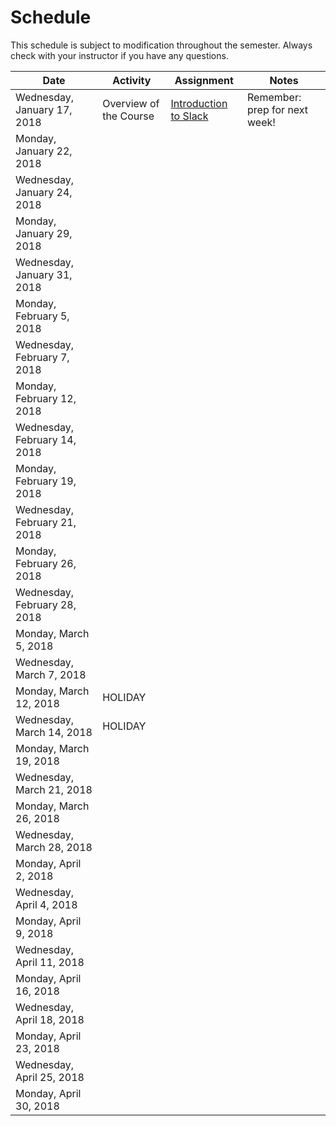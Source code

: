 # Schedule
This schedule is subject to modification throughout the semester.  Always check with your instructor if you have any questions.


| Date                         | Activity               | Assignment                               | Notes                         |
| ---------------------------- | ---------------------- | ---------------------------------------- | ----------------------------- |
| Wednesday, January 17, 2018  | Overview of the Course | [Introduction to Slack](inclass01-introduction-to-slack/instructions.md) | Remember: prep for next week! |
| Monday, January 22, 2018     |                        |                                          |                               |
| Wednesday, January 24, 2018  |                        |                                          |                               |
| Monday, January 29, 2018     |                        |                                          |                               |
| Wednesday, January 31, 2018  |                        |                                          |                               |
| Monday, February 5, 2018     |                        |                                          |                               |
| Wednesday, February 7, 2018  |                        |                                          |                               |
| Monday, February 12, 2018    |                        |                                          |                               |
| Wednesday, February 14, 2018 |                        |                                          |                               |
| Monday, February 19, 2018    |                        |                                          |                               |
| Wednesday, February 21, 2018 |                        |                                          |                               |
| Monday, February 26, 2018    |                        |                                          |                               |
| Wednesday, February 28, 2018 |                        |                                          |                               |
| Monday, March 5, 2018        |                        |                                          |                               |
| Wednesday, March 7, 2018     |                        |                                          |                               |
| Monday, March 12, 2018       | HOLIDAY                |                                          |                               |
| Wednesday, March 14, 2018    | HOLIDAY                |                                          |                               |
| Monday, March 19, 2018       |                        |                                          |                               |
| Wednesday, March 21, 2018    |                        |                                          |                               |
| Monday, March 26, 2018       |                        |                                          |                               |
| Wednesday, March 28, 2018    |                        |                                          |                               |
| Monday, April 2, 2018        |                        |                                          |                               |
| Wednesday, April 4, 2018     |                        |                                          |                               |
| Monday, April 9, 2018        |                        |                                          |                               |
| Wednesday, April 11, 2018    |                        |                                          |                               |
| Monday, April 16, 2018       |                        |                                          |                               |
| Wednesday, April 18, 2018    |                        |                                          |                               |
| Monday, April 23, 2018       |                        |                                          |                               |
| Wednesday, April 25, 2018    |                        |                                          |                               |
| Monday, April 30, 2018       |                        |                                          |                               |
